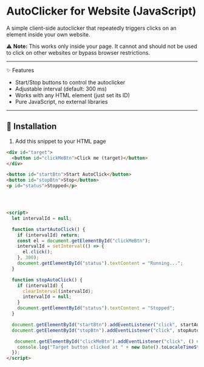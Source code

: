 # AutoClicker for Website (JavaScript)

A simple client-side autoclicker that repeatedly triggers clicks on an element inside your own website.  


⚠️ **Note:** This works only inside your page. It cannot and should not be used to click on other websites or bypass browser restrictions.

---

 ✨ Features
- Start/Stop buttons to control the autoclicker  
- Adjustable interval (default: 300 ms)  
- Works with any HTML element (just set its ID)  
- Pure JavaScript, no external libraries  

---

## 🚀 Installation

1. Add this snippet to your HTML page 

```html
<div id="target">
  <button id="clickMeBtn">Click me (target)</button>
</div>

<button id="startBtn">Start AutoClick</button>
<button id="stopBtn">Stop</button>
<p id="status">Stopped</p>




<script>
  let intervalId = null;

  function startAutoClick() {
    if (intervalId) return;
    const el = document.getElementById("clickMeBtn");
    intervalId = setInterval(() => {
      el.click();
    }, 300);
    document.getElementById("status").textContent = "Running...";
  }

  function stopAutoClick() {
    if (intervalId) {
      clearInterval(intervalId);
      intervalId = null;
    }
    document.getElementById("status").textContent = "Stopped";
  }

  document.getElementById("startBtn").addEventListener("click", startAutoClick);
  document.getElementById("stopBtn").addEventListener("click", stopAutoClick);

   document.getElementById("clickMeBtn").addEventListener("click", () => {
    console.log("Target button clicked at " + new Date().toLocaleTimeString());
  });
</script>

